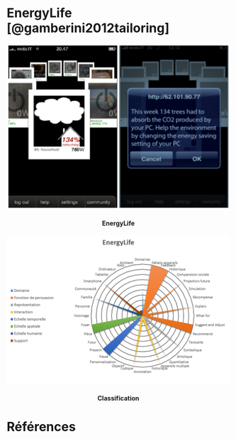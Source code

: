 # EnergyLife [@gamberini2012tailoring]


![](images/EnergyLife-screenshot.png)
<h4 style="text-align:center">
EnergyLife
</h4>

![](images/EnergyLife-global.png)
<h4 style="text-align:center">
Classification
</h4>

# Références